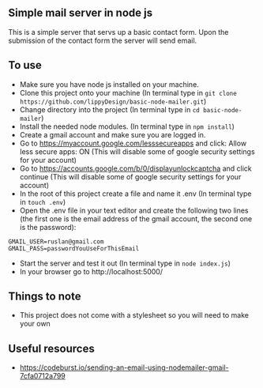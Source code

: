 ## Simple mail server in node js
This is a simple server that servs up a basic contact form. Upon the submission of the contact form the server will send email.
## To use
- Make sure you have node js installed on your machine.
- Clone this project onto your machine (In terminal type in `git clone https://github.com/lippyDesign/basic-node-mailer.git`)
- Change directory into the project (In terminal type in `cd basic-node-mailer`)
- Install the needed node modules. (In terminal type in `npm install`)
- Create a gmail account and make sure you are logged in.
- Go to https://myaccount.google.com/lesssecureapps and click: Allow less secure apps: ON (This will disable some of google security settings for your account)
- Go to https://accounts.google.com/b/0/displayunlockcaptcha and click continue (This will disable some of google security settings for your account)
- In the root of this project create a file and name it .env (In terminal type in `touch .env`)
- Open the .env file in your text editor and create the following two lines (the first one is the email address of the gmail account, the second one is the password):
```
GMAIL_USER=ruslan@gmail.com
GMAIL_PASS=passwordYouUseForThisEmail
```
- Start the server and test it out (In terminal type in `node index.js`)
- In your browser go to http://localhost:5000/

## Things to note
- This project does not come with a stylesheet so you will need to make your own

## Useful resources
- https://codeburst.io/sending-an-email-using-nodemailer-gmail-7cfa0712a799